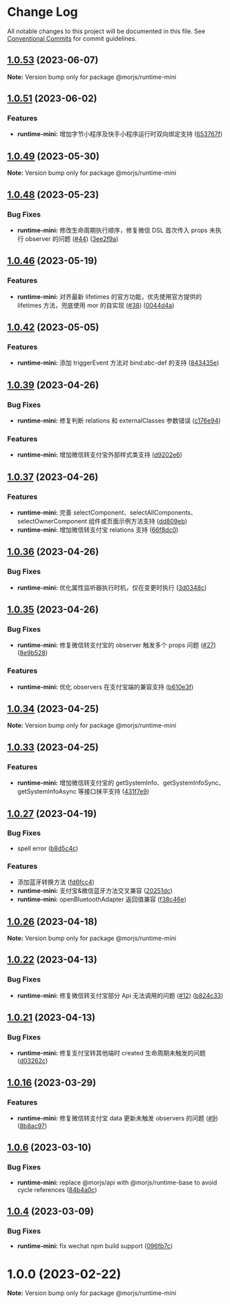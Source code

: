 # Change Log

All notable changes to this project will be documented in this file.
See [Conventional Commits](https://conventionalcommits.org) for commit guidelines.

## [1.0.53](https://github.com/eleme/morjs/compare/v1.0.52...v1.0.53) (2023-06-07)

**Note:** Version bump only for package @morjs/runtime-mini





## [1.0.51](https://github.com/eleme/morjs/compare/v1.0.50...v1.0.51) (2023-06-02)


### Features

* **runtime-mini:** 增加字节小程序及快手小程序运行时双向绑定支持 ([653767f](https://github.com/eleme/morjs/commit/653767f44d954fedfd435cbc4a86889e310d1e30))





## [1.0.49](https://github.com/eleme/morjs/compare/v1.0.48...v1.0.49) (2023-05-30)

**Note:** Version bump only for package @morjs/runtime-mini





## [1.0.48](https://github.com/eleme/morjs/compare/v1.0.47...v1.0.48) (2023-05-23)


### Bug Fixes

* **runtime-mini:** 修改生命周期执行顺序，修复微信 DSL 首次传入 props 未执行 observer 的问题 ([#44](https://github.com/eleme/morjs/issues/44)) ([3ee2f9a](https://github.com/eleme/morjs/commit/3ee2f9ac1588e8bce0078bde9b2d56b61e3767f1))





## [1.0.46](https://github.com/eleme/morjs/compare/v1.0.45...v1.0.46) (2023-05-19)


### Features

* **runtime-mini:** 对齐最新 lifetimes 的官方功能，优先使用官方提供的 lifetimes 方法，兜底使用 mor 的自实现 ([#38](https://github.com/eleme/morjs/issues/38)) ([0044d4a](https://github.com/eleme/morjs/commit/0044d4a8cc86fc619c505f664d098c033fb7d8a7))





## [1.0.42](https://github.com/eleme/morjs/compare/v1.0.41...v1.0.42) (2023-05-05)


### Features

* **runtime-mini:** 添加 triggerEvent 方法对 bind:abc-def 的支持 ([843435e](https://github.com/eleme/morjs/commit/843435e733dd4ca2b4c4be9e3dffcd3fab2d475f))





## [1.0.39](https://github.com/eleme/morjs/compare/v1.0.38...v1.0.39) (2023-04-26)


### Bug Fixes

* **runtime-mini:** 修复判断 relations 和 externalClasses 参数错误 ([c176e94](https://github.com/eleme/morjs/commit/c176e9426e5cfa64aa5484ebdac7a54fdb690e6d))


### Features

* **runtime-mini:** 增加微信转支付宝外部样式类支持 ([d9202e6](https://github.com/eleme/morjs/commit/d9202e645e4d7f7da5936e039259f4cd33a5ddd6))





## [1.0.37](https://github.com/eleme/morjs/compare/v1.0.36...v1.0.37) (2023-04-26)


### Features

* **runtime-mini:** 完善 selectComponent、selectAllComponents、selectOwnerComponent 组件或页面示例方法支持 ([dd809eb](https://github.com/eleme/morjs/commit/dd809ebb17f6b37bd1d038feb30acf47779fa773))
* **runtime-mini:** 增加微信转支付宝 relations 支持 ([66f8dc0](https://github.com/eleme/morjs/commit/66f8dc081abecd882e81f756fbf7f4aa51bf19a9))





## [1.0.36](https://github.com/eleme/morjs/compare/v1.0.35...v1.0.36) (2023-04-26)


### Bug Fixes

* **runtime-mini:** 优化属性监听器执行时机，仅在变更时执行 ([3d0348c](https://github.com/eleme/morjs/commit/3d0348ce8f20633fab9acc57b20a3d16f1fba19f))





## [1.0.35](https://github.com/eleme/morjs/compare/v1.0.34...v1.0.35) (2023-04-26)


### Bug Fixes

* **runtime-mini:** 修复微信转支付宝的 observer 触发多个 props 问题 ([#27](https://github.com/eleme/morjs/issues/27)) ([8e9b528](https://github.com/eleme/morjs/commit/8e9b5285bd133b91f80341e4f17d5d233d1916f1))


### Features

* **runtime-mini:** 优化 observers 在支付宝端的兼容支持 ([b610e3f](https://github.com/eleme/morjs/commit/b610e3f4d1746a105ee0ca07e5ffc853b2d6947e))





## [1.0.34](https://github.com/eleme/morjs/compare/v1.0.33...v1.0.34) (2023-04-25)

**Note:** Version bump only for package @morjs/runtime-mini





## [1.0.33](https://github.com/eleme/morjs/compare/v1.0.32...v1.0.33) (2023-04-25)


### Features

* **runtime-mini:** 增加微信转支付宝的 getSystemInfo、getSystemInfoSync、getSystemInfoAsync 等接口抹平支持 ([431f7e9](https://github.com/eleme/morjs/commit/431f7e92d1ffeb2b26f519c9729aab3fd7c9b6eb))





## [1.0.27](https://github.com/eleme/morjs/compare/v1.0.26...v1.0.27) (2023-04-19)


### Bug Fixes

* spell error ([b8d5c4c](https://github.com/eleme/morjs/commit/b8d5c4c9158260e90273b25891761ddb61207bf7))


### Features

* 添加蓝牙转换方法 ([fd6fcc4](https://github.com/eleme/morjs/commit/fd6fcc461bc32ec5cb89cfb3444728c2e6774189))
* **runtime-mini:** 支付宝&微信蓝牙方法交叉兼容 ([20251dc](https://github.com/eleme/morjs/commit/20251dc1d268b84f9ed1724c2bd6c97ae4b55685))
* **runtime-mini:** openBluetoothAdapter 返回值兼容 ([f38c46e](https://github.com/eleme/morjs/commit/f38c46ed411abf38e19aa9206f33592ce7a29ea4))





## [1.0.26](https://github.com/eleme/morjs/compare/v1.0.25...v1.0.26) (2023-04-18)

**Note:** Version bump only for package @morjs/runtime-mini





## [1.0.22](https://github.com/eleme/morjs/compare/v1.0.21...v1.0.22) (2023-04-13)


### Bug Fixes

* **runtime-mini:** 修复微信转支付宝部分 Api 无法调用的问题 ([#12](https://github.com/eleme/morjs/issues/12)) ([b824c33](https://github.com/eleme/morjs/commit/b824c3332b3d716beabf51013848f723b73a5b7b))





## [1.0.21](https://github.com/eleme/morjs/compare/v1.0.20...v1.0.21) (2023-04-13)


### Bug Fixes

* **runtime-mini:** 修复支付宝转其他端时 created 生命周期未触发的问题 ([d03262c](https://github.com/eleme/morjs/commit/d03262cb3c768064144d3c661174163bf03fe897))





## [1.0.16](https://github.com/eleme/morjs/compare/v1.0.15...v1.0.16) (2023-03-29)


### Features

* **runtime-mini:** 修复微信转支付宝 data 更新未触发 observers 的问题 ([#9](https://github.com/eleme/morjs/issues/9)) ([8b8ac97](https://github.com/eleme/morjs/commit/8b8ac97ce378273a9f23b807d025c34b39474cc0))





## [1.0.6](https://github.com/eleme/morjs/compare/v1.0.5...v1.0.6) (2023-03-10)


### Bug Fixes

* **runtime-mini:** replace @morjs/api with @morjs/runtime-base to avoid cycle references ([84b4a0c](https://github.com/eleme/morjs/commit/84b4a0cef834e8bfabad4e2821b3f6414dd89ab9))





## [1.0.4](https://github.com/eleme/morjs/compare/v1.0.3...v1.0.4) (2023-03-09)


### Bug Fixes

* **runtime-mini:** fix wechat npm build support ([096fb7c](https://github.com/eleme/morjs/commit/096fb7ce31547c71eac1e2c2f316a9f438c7da52))





# 1.0.0 (2023-02-22)

**Note:** Version bump only for package @morjs/runtime-mini
